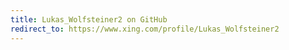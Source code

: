 ```yaml
---
title: Lukas_Wolfsteiner2 on GitHub
redirect_to: https://www.xing.com/profile/Lukas_Wolfsteiner2
---
```

